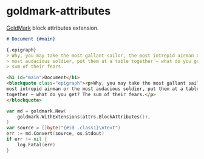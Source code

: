 # goldmark-attributes
[GoldMark](https://github.com/yuin/goldmark/) block attributes extension.

```markdown
# Document {#main}

{.epigraph}
> Why, you may take the most gallant sailor, the most intrepid airman or the
> most audacious soldier, put them at a table together – what do you get? The
> sum of their fears.
```

```html
<h1 id="main">Document</h1>
<blockquote class="epigraph"><p>Why, you may take the most gallant sailor, the
most intrepid airman or the most audacious soldier, put them at a table 
together – what do you get? The sum of their fears.</p>
</blockquote>
```

```go
var md = goldmark.New(
    goldmark.WithExtensions(attrs.BlockAttributes()),
)
var source = []byte("{#id .class1}\ntext")
err := md.Convert(source, os.Stdout)
if err != nil {
    log.Fatal(err)
}
```